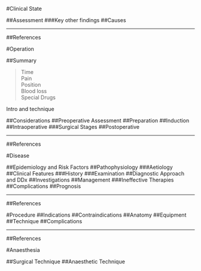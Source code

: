 #Clinical State

##Assessment
###Key other findings
##Causes


---

##References


#Operation

##Summary
>Time <br>
>Pain <br>
>Position <br>
>Blood loss <br>
>Special Drugs

Intro and technique

##Considerations
##Preoperative Assessment
##Preparation
##Induction
##Intraoperative
###Surgical Stages
##Postoperative

---
##References



#Disease

##Epidemiology and Risk Factors
##Pathophysiology
###Aetiology
##Clinical Features
###History
###Examination
##Diagnostic Approach and DDx
##Investigations
##Management
###Ineffective Therapies
##Complications
##Prognosis

---
##References



#Procedure
##Indications
##Contraindications
##Anatomy
##Equipment
##Technique
##Complications

---
##References



#Anaesthesia

##Surgical Technique
##Anaesthetic Technique